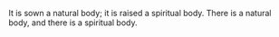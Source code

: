 It is sown a natural body; it is raised a spiritual body. There is a natural body, and there is a spiritual body.
